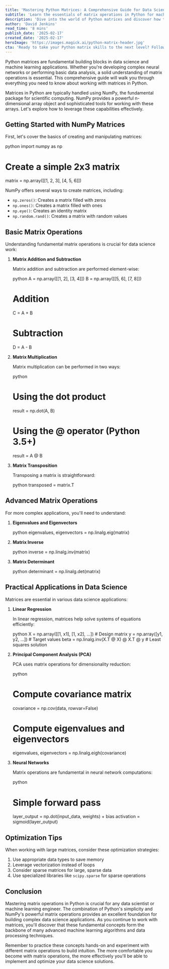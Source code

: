 ```yaml
---
title: 'Mastering Python Matrices: A Comprehensive Guide for Data Scientists'
subtitle: 'Learn the essentials of matrix operations in Python for machine learning and data science'
description: 'Dive into the world of Python matrices and discover how they power modern data science and machine learning applications. This comprehensive guide covers everything from basic matrix operations to advanced applications in neural networks and PCA, with practical code examples using NumPy.'
author: 'David Jenkins'
read_time: '8 mins'
publish_date: '2025-02-17'
created_date: '2025-02-17'
heroImage: 'https://images.magick.ai/python-matrix-header.jpg'
cta: 'Ready to take your Python matrix skills to the next level? Follow us on LinkedIn for daily tips, tutorials, and insights into the latest data science techniques and best practices!'
---
```


Python matrices are fundamental building blocks in data science and machine learning applications. Whether you're developing complex neural networks or performing basic data analysis, a solid understanding of matrix operations is essential. This comprehensive guide will walk you through everything you need to know about working with matrices in Python.

Matrices in Python are typically handled using NumPy, the fundamental package for scientific computing. NumPy provides a powerful n-dimensional array object and sophisticated tools for working with these arrays. Let's explore how to leverage these capabilities effectively.

## Getting Started with NumPy Matrices

First, let's cover the basics of creating and manipulating matrices:

python
import numpy as np

# Create a simple 2x3 matrix
matrix = np.array([[1, 2, 3],
                   [4, 5, 6]])


NumPy offers several ways to create matrices, including:

- `np.zeros()`: Creates a matrix filled with zeros
- `np.ones()`: Creates a matrix filled with ones
- `np.eye()`: Creates an identity matrix
- `np.random.rand()`: Creates a matrix with random values

## Basic Matrix Operations

Understanding fundamental matrix operations is crucial for data science work:

1. **Matrix Addition and Subtraction**

   Matrix addition and subtraction are performed element-wise:

   python
   A = np.array([[1, 2], [3, 4]])
   B = np.array([[5, 6], [7, 8]])

   # Addition
   C = A + B

   # Subtraction
   D = A - B
   

2. **Matrix Multiplication**

   Matrix multiplication can be performed in two ways:

   python
   # Using the dot product
   result = np.dot(A, B)

   # Using the @ operator (Python 3.5+)
   result = A @ B
   

3. **Matrix Transposition**

   Transposing a matrix is straightforward:

   python
   transposed = matrix.T
   

## Advanced Matrix Operations

For more complex applications, you'll need to understand:

1. **Eigenvalues and Eigenvectors**

   python
   eigenvalues, eigenvectors = np.linalg.eig(matrix)
   

2. **Matrix Inverse**

   python
   inverse = np.linalg.inv(matrix)
   

3. **Matrix Determinant**

   python
   determinant = np.linalg.det(matrix)
   

## Practical Applications in Data Science

Matrices are essential in various data science applications:

1. **Linear Regression**

   In linear regression, matrices help solve systems of equations efficiently:

   python
   X = np.array([[1, x1], [1, x2], ...])  # Design matrix
   y = np.array([y1, y2, ...])            # Target values
   beta = np.linalg.inv(X.T @ X) @ X.T @ y  # Least squares solution
   

2. **Principal Component Analysis (PCA)**

   PCA uses matrix operations for dimensionality reduction:

   python
   # Compute covariance matrix
   covariance = np.cov(data, rowvar=False)

   # Compute eigenvalues and eigenvectors
   eigenvalues, eigenvectors = np.linalg.eigh(covariance)
   

3. **Neural Networks**

   Matrix operations are fundamental in neural network computations:

   python
   # Simple forward pass
   layer_output = np.dot(input_data, weights) + bias
   activation = sigmoid(layer_output)
   

## Optimization Tips

When working with large matrices, consider these optimization strategies:

1. Use appropriate data types to save memory
2. Leverage vectorization instead of loops
3. Consider sparse matrices for large, sparse data
4. Use specialized libraries like `scipy.sparse` for sparse operations

## Conclusion

Mastering matrix operations in Python is crucial for any data scientist or machine learning engineer. The combination of Python's simplicity and NumPy's powerful matrix operations provides an excellent foundation for building complex data science applications. As you continue to work with matrices, you'll discover that these fundamental concepts form the backbone of many advanced machine learning algorithms and data processing techniques.

Remember to practice these concepts hands-on and experiment with different matrix operations to build intuition. The more comfortable you become with matrix operations, the more effectively you'll be able to implement and optimize your data science solutions.